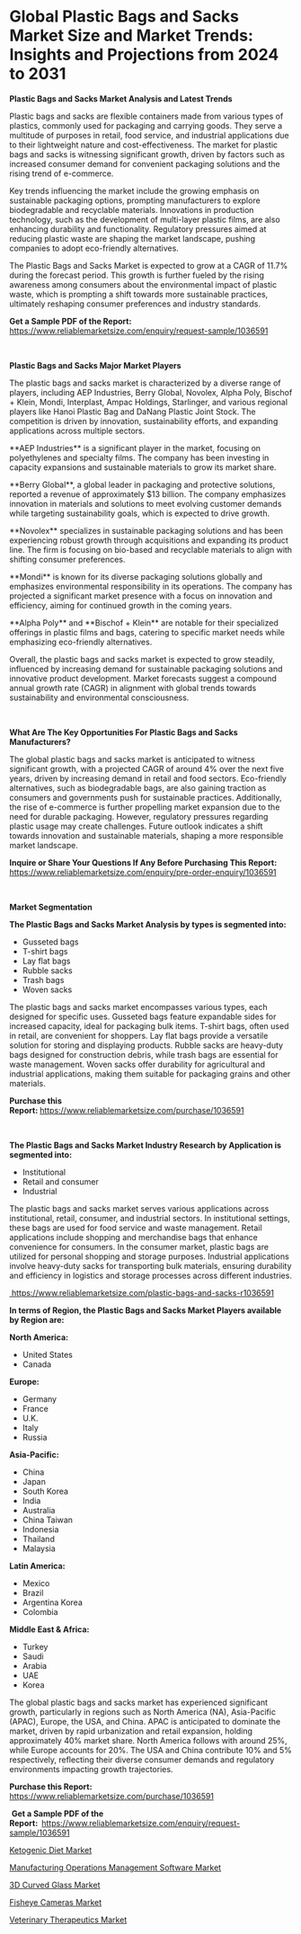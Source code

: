 <p><h1>Global Plastic Bags and Sacks Market Size and Market Trends: Insights and Projections from 2024 to 2031</h1></p><p><strong>Plastic Bags and Sacks Market Analysis and Latest Trends</strong></p>
<p><p>Plastic bags and sacks are flexible containers made from various types of plastics, commonly used for packaging and carrying goods. They serve a multitude of purposes in retail, food service, and industrial applications due to their lightweight nature and cost-effectiveness. The market for plastic bags and sacks is witnessing significant growth, driven by factors such as increased consumer demand for convenient packaging solutions and the rising trend of e-commerce.</p><p>Key trends influencing the market include the growing emphasis on sustainable packaging options, prompting manufacturers to explore biodegradable and recyclable materials. Innovations in production technology, such as the development of multi-layer plastic films, are also enhancing durability and functionality. Regulatory pressures aimed at reducing plastic waste are shaping the market landscape, pushing companies to adopt eco-friendly alternatives.</p><p>The Plastic Bags and Sacks Market is expected to grow at a CAGR of 11.7% during the forecast period. This growth is further fueled by the rising awareness among consumers about the environmental impact of plastic waste, which is prompting a shift towards more sustainable practices, ultimately reshaping consumer preferences and industry standards.</p></p>
<p><strong>Get a Sample PDF of the Report:&nbsp;</strong> <a href="https://www.reliablemarketsize.com/enquiry/request-sample/1036591?utm_campaign=1838&utm_medium=2&utm_source=Github&utm_content=ia&utm_term=04122024&utm_id=plastic-bags-and-sacks">https://www.reliablemarketsize.com/enquiry/request-sample/1036591</a></p>
<p>&nbsp;</p>
<p><strong>Plastic Bags and Sacks Major Market Players</strong></p>
<p><p>The plastic bags and sacks market is characterized by a diverse range of players, including AEP Industries, Berry Global, Novolex, Alpha Poly, Bischof + Klein, Mondi, Interplast, Ampac Holdings, Starlinger, and various regional players like Hanoi Plastic Bag and DaNang Plastic Joint Stock. The competition is driven by innovation, sustainability efforts, and expanding applications across multiple sectors.</p><p>**AEP Industries** is a significant player in the market, focusing on polyethylenes and specialty films. The company has been investing in capacity expansions and sustainable materials to grow its market share.</p><p>**Berry Global**, a global leader in packaging and protective solutions, reported a revenue of approximately $13 billion. The company emphasizes innovation in materials and solutions to meet evolving customer demands while targeting sustainability goals, which is expected to drive growth.</p><p>**Novolex** specializes in sustainable packaging solutions and has been experiencing robust growth through acquisitions and expanding its product line. The firm is focusing on bio-based and recyclable materials to align with shifting consumer preferences.</p><p>**Mondi** is known for its diverse packaging solutions globally and emphasizes environmental responsibility in its operations. The company has projected a significant market presence with a focus on innovation and efficiency, aiming for continued growth in the coming years.</p><p>**Alpha Poly** and **Bischof + Klein** are notable for their specialized offerings in plastic films and bags, catering to specific market needs while emphasizing eco-friendly alternatives.</p><p>Overall, the plastic bags and sacks market is expected to grow steadily, influenced by increasing demand for sustainable packaging solutions and innovative product development. Market forecasts suggest a compound annual growth rate (CAGR) in alignment with global trends towards sustainability and environmental consciousness.</p></p>
<p>&nbsp;</p>
<p><strong>What Are The Key Opportunities For Plastic Bags and Sacks Manufacturers?</strong></p>
<p><p>The global plastic bags and sacks market is anticipated to witness significant growth, with a projected CAGR of around 4% over the next five years, driven by increasing demand in retail and food sectors. Eco-friendly alternatives, such as biodegradable bags, are also gaining traction as consumers and governments push for sustainable practices. Additionally, the rise of e-commerce is further propelling market expansion due to the need for durable packaging. However, regulatory pressures regarding plastic usage may create challenges. Future outlook indicates a shift towards innovation and sustainable materials, shaping a more responsible market landscape.</p></p>
<p><strong>Inquire or Share Your Questions If Any Before Purchasing This Report:</strong> <a href="https://www.reliablemarketsize.com/enquiry/pre-order-enquiry/1036591?utm_campaign=1838&utm_medium=2&utm_source=Github&utm_content=ia&utm_term=04122024&utm_id=plastic-bags-and-sacks">https://www.reliablemarketsize.com/enquiry/pre-order-enquiry/1036591</a></p>
<p>&nbsp;</p>
<p><strong>Market Segmentation</strong></p>
<p><strong>The Plastic Bags and Sacks Market Analysis by types is segmented into:</strong></p>
<p><ul><li>Gusseted bags</li><li>T-shirt bags</li><li>Lay flat bags</li><li>Rubble sacks</li><li>Trash bags</li><li>Woven sacks</li></ul></p>
<p><p>The plastic bags and sacks market encompasses various types, each designed for specific uses. Gusseted bags feature expandable sides for increased capacity, ideal for packaging bulk items. T-shirt bags, often used in retail, are convenient for shoppers. Lay flat bags provide a versatile solution for storing and displaying products. Rubble sacks are heavy-duty bags designed for construction debris, while trash bags are essential for waste management. Woven sacks offer durability for agricultural and industrial applications, making them suitable for packaging grains and other materials.</p></p>
<p><strong>Purchase this Report:&nbsp;</strong><a href="https://www.reliablemarketsize.com/purchase/1036591?utm_campaign=1838&utm_medium=2&utm_source=Github&utm_content=ia&utm_term=04122024&utm_id=plastic-bags-and-sacks">https://www.reliablemarketsize.com/purchase/1036591</a></p>
<p>&nbsp;</p>
<p><strong>The Plastic Bags and Sacks Market Industry Research by Application is segmented into:</strong></p>
<p><ul><li>Institutional</li><li>Retail and consumer</li><li>Industrial</li></ul></p>
<p><p>The plastic bags and sacks market serves various applications across institutional, retail, consumer, and industrial sectors. In institutional settings, these bags are used for food service and waste management. Retail applications include shopping and merchandise bags that enhance convenience for consumers. In the consumer market, plastic bags are utilized for personal shopping and storage purposes. Industrial applications involve heavy-duty sacks for transporting bulk materials, ensuring durability and efficiency in logistics and storage processes across different industries.</p></p>
<p><a href="https://www.reliablemarketsize.com/plastic-bags-and-sacks-r1036591?utm_campaign=1838&utm_medium=2&utm_source=Github&utm_content=ia&utm_term=04122024&utm_id=plastic-bags-and-sacks">&nbsp;https://www.reliablemarketsize.com/plastic-bags-and-sacks-r1036591</a></p>
<p><strong>In terms of Region, the Plastic Bags and Sacks Market Players available by Region are:</strong></p>
<p>
    <p> <strong> North America: </strong>
        <ul>
            <li>United States</li>
            <li>Canada</li>
        </ul>
        </p> 
    <p> <strong> Europe: </strong>
        <ul>
            <li>Germany</li>
            <li>France</li>
            <li>U.K.</li>
            <li>Italy</li>
            <li>Russia</li>
        </ul>
        </p> 
    <p> <strong> Asia-Pacific: </strong>
        <ul>
            <li>China</li>
            <li>Japan</li>
            <li>South Korea</li>
            <li>India</li>
            <li>Australia</li>
            <li>China Taiwan</li>
            <li>Indonesia</li>
            <li>Thailand</li>
            <li>Malaysia</li>
        </ul>
        </p> 
    <p> <strong> Latin America: </strong>
        <ul>
            <li>Mexico</li>
            <li>Brazil</li>
            <li>Argentina Korea</li>
            <li>Colombia</li>
        </ul>
        </p> 
    <p> <strong> Middle East & Africa: </strong>
        <ul>
            <li>Turkey</li>
            <li>Saudi</li>
            <li>Arabia</li>
            <li>UAE</li>
            <li>Korea</li>
        </ul>
    </p>
    </p>
<p><p>The global plastic bags and sacks market has experienced significant growth, particularly in regions such as North America (NA), Asia-Pacific (APAC), Europe, the USA, and China. APAC is anticipated to dominate the market, driven by rapid urbanization and retail expansion, holding approximately 40% market share. North America follows with around 25%, while Europe accounts for 20%. The USA and China contribute 10% and 5% respectively, reflecting their diverse consumer demands and regulatory environments impacting growth trajectories.</p></p>
<p><strong>Purchase this Report: </strong><a href="https://www.reliablemarketsize.com/purchase/1036591?utm_campaign=1838&utm_medium=2&utm_source=Github&utm_content=ia&utm_term=04122024&utm_id=plastic-bags-and-sacks">https://www.reliablemarketsize.com/purchase/1036591</a></p>
<p>&nbsp;<strong>Get a Sample PDF of the Report:&nbsp;&nbsp;</strong><a href="https://www.reliablemarketsize.com/enquiry/request-sample/1036591?utm_campaign=1838&utm_medium=2&utm_source=Github&utm_content=ia&utm_term=04122024&utm_id=plastic-bags-and-sacks">https://www.reliablemarketsize.com/enquiry/request-sample/1036591</a></p>
<p><strong></strong></p>
<p><p><a href="https://www.linkedin.com/pulse/global-ketogenic-diet-market-outlook-growth-trends-cagr-znjvf?utm_campaign=1838&utm_medium=2&utm_source=Github&utm_content=ia&utm_term=04122024&utm_id=plastic-bags-and-sacks">Ketogenic Diet Market</a></p><p><a href="https://www.linkedin.com/pulse/current-state-manufacturing-operations-management-software-kc4qf?utm_campaign=1838&utm_medium=2&utm_source=Github&utm_content=ia&utm_term=04122024&utm_id=plastic-bags-and-sacks">Manufacturing Operations Management Software Market</a></p><p><a href="https://issuu.com/reportprime-2/docs/3d-curved-glass-market-size-2030.pptx?utm_campaign=1838&utm_medium=2&utm_source=Github&utm_content=ia&utm_term=04122024&utm_id=plastic-bags-and-sacks">3D Curved Glass Market</a></p><p><a href="https://issuu.com/reportprime-2/docs/fisheye-cameras-market-size-2030.pptx?utm_campaign=1838&utm_medium=2&utm_source=Github&utm_content=ia&utm_term=04122024&utm_id=plastic-bags-and-sacks">Fisheye Cameras Market</a></p><p><a href="https://www.linkedin.com/pulse/veterinary-therapeutics-market-forecast-2024-2031-trends-kukzf?utm_campaign=1838&utm_medium=2&utm_source=Github&utm_content=ia&utm_term=04122024&utm_id=plastic-bags-and-sacks">Veterinary Therapeutics Market</a></p></p>